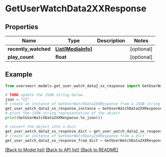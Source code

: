 # GetUserWatchData2XXResponse


## Properties

Name | Type | Description | Notes
------------ | ------------- | ------------- | -------------
**recently_watched** | [**List[MediaInfo]**](MediaInfo.md) |  | [optional] 
**play_count** | **float** |  | [optional] 

## Example

```python
from overseerr.models.get_user_watch_data2_xx_response import GetUserWatchData2XXResponse

# TODO update the JSON string below
json = "{}"
# create an instance of GetUserWatchData2XXResponse from a JSON string
get_user_watch_data2_xx_response_instance = GetUserWatchData2XXResponse.from_json(json)
# print the JSON string representation of the object
print(GetUserWatchData2XXResponse.to_json())

# convert the object into a dict
get_user_watch_data2_xx_response_dict = get_user_watch_data2_xx_response_instance.to_dict()
# create an instance of GetUserWatchData2XXResponse from a dict
get_user_watch_data2_xx_response_from_dict = GetUserWatchData2XXResponse.from_dict(get_user_watch_data2_xx_response_dict)
```
[[Back to Model list]](../README.md#documentation-for-models) [[Back to API list]](../README.md#documentation-for-api-endpoints) [[Back to README]](../README.md)


